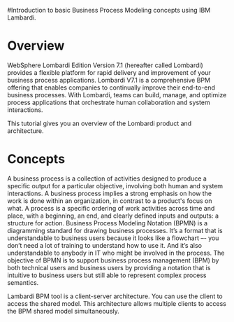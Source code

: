 #Introduction to basic Business Process Modeling concepts using IBM Lambardi.

# Overview #

WebSphere Lombardi Edition Version 7.1 (hereafter called Lombardi) provides a flexible platform for rapid delivery and improvement of your business process applications. Lombardi V7.1 is a comprehensive BPM offering that enables companies to continually improve their end-to-end business processes. With Lombardi, teams can build, manage, and optimize process applications that orchestrate human collaboration and system interactions.

This tutorial gives you an overview of the Lombardi product and architecture.


# Concepts #

A business process is a collection of activities designed to produce a specific output for a particular objective, involving both human and system interactions. A business process implies a strong emphasis on how the work is done within an organization, in contrast to a product's focus on what. A process is a specific ordering of work activities across time and place, with a beginning, an end, and clearly defined inputs and outputs: a structure for action.
Business Process Modeling Notation (BPMN) is a diagramming standard for drawing business processes. It’s a format that is understandable to business users because it looks like a flowchart –- you don’t need a lot of training to understand how to use it. And it’s also understandable to anybody in IT who might be involved in the process. The objective of BPMN is to support business process management (BPM) by both technical users and business users by providing a notation that is intuitive to business users but still able to represent complex process semantics.

Lambardi BPM tool is a client-server architecture. You can use the client to access the shared model. This architecture allows multiple clients to access the BPM shared model simultaneously.